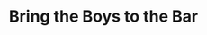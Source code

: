 ---
abv: 7.0%
alt:
availability: Keg
bitterness: 
description: Hazy IPA with vanilla, lactose sugar, and peaches. The fruit is a background note and the vanilla and hops take the forefront.
gravity: 
hops: 
ibu: 35
img: bring-the-boys-to-the-bar.jpg
layout: beer
malt: 
modal-id: bring-the-boys-to-the-bar
title: Bring the Boys to the Bar
on-tap: yup
sourness: 
style: Hazy IPA
---